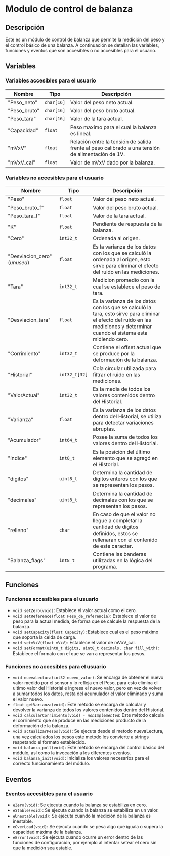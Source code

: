 # Modulo de control de balanza

## Descripción
Este es un módulo de control de balanza que permite la medición del peso y el control básico de una balanza. A continuación se detallan las variables, funciones y eventos que son accesibles o no accesibles para el usuario.

## Variables

### Variables accesibles para el usuario

Nombre | Tipo | Descripción
-------|------|-------------
"Peso_neto" | `char[16]` | Valor del peso neto actual.
"Peso_bruto" | `char[16]` | Valor del peso bruto actual.
"Peso_tara" | `char[16]` | Valor de la tara actual.
"Capacidad" | `float` | Peso maximo para el cual la balanza es lineal.
"mVxV" | `float` | Relación entre la tensión de salida frente al peso calibrado a una tensión de alimentación de 1V.
"mVxV_cal" | `float` | Valor de mVxV dado por la balanza.

### Variables no accesibles para el usuario

Nombre | Tipo | Descripción
-------|------|-------------
"Peso" | `float` | Valor del peso neto actual.
"Peso_bruto_f" | `float` | Valor del peso bruto actual.
"Peso_tara_f" | `float` | Valor de la tara actual.
"K" | `float` | Pendiente de respuesta de la balanza.
"Cero" | `int32_t` | Ordenada al origen.
"Desviacion_cero" (*unused*) | `float` | Es la varianza de los datos con los que se calculó la ordenada al origen, esto sirve para eliminar el efecto del ruido en las mediciones.
"Tara" | `int32_t` | Medicion promedio con la cual se establece el peso de tara.
"Desviacion_tara" | `float` | Es la varianza de los datos con los que se calculó la tara, esto sirve para eliminar el efecto del ruido en las mediciones y determinar cuando el sistema esta midiendo cero.
"Corrimiento" | `int32_t` | Contiene el offset actual que se produce por la deformación de la balanza.
"Historial" | `int32_t[32]` | Cola circular utilizada para filtrar el ruido en las mediciones. 
"ValorActual" | `int32_t` | Es la media de todos los valores contenidos dentro del Historial.
"Varianza" | `float` | Es la varianza de los datos dentro del Historial, se utiliza para detectar variaciones abruptas.
"Acumulador" | `int64_t` | Posee la suma de todos los valores dentro del Historial.
"Indice" | `int8_t` | Es la posición del último elemento que se agregó en el Historial.
"digitos" | `uint8_t` | Determina la cantidad de digitos enteros con los que se representan los pesos.
"decimales" | `uint8_t` | Determina la cantidad de decimales con los que se representan los pesos.
"relleno" | `char` | En caso de que el valor no llegue a completar la cantidad de digitos definidos, estos se rellenaran con el contenido de este caracter.
"Balanza_flags" | `int8_t` | Contiene las banderas utilizadas en la lógica del programa.

## Funciones

### Funciones accesibles para el usuario

- `void setZero(void)`: Establece el valor actual como el cero.
- `void setReference(float Peso_de_referencia)`: Establece el valor de peso para la actual medida, de forma que se calcule la respuesta de la balanza.
- `void setCapacity(float Capacity)`: Establece cual es el peso máximo que soporta la celda de carga.
- `void setmVxV(float mVxV)`: Establece el valor de mVxV_cal.
- `void setFormat(uint8_t digits, uint8_t decimals, char fill_with)`: Establece el formato con el que se van a representar los pesos.
  
### Funciones no accesibles para el usuario
 
- `void nuevaLectura(int32 nuevo_valor)`: Se encarga de obtener el nuevo valor medido por el sensor y lo refleja en el Peso, para esto elimina el ultimo valor del Historial e ingresa el nuevo valor, pero en vez de volver a sumar todos los datos, resta del acumulador el valor eliminado y suma el valor nuevo.
- `float getVarianza(void)`: Este método se encarga de calcular y devolver la varianza de todos los valores contenidos dentro del Historial.
- `void calcularCorrimiento(void) - `*`nonImplemented`*: Este método calcula el corrimiento que se produce en las mediciones producto de la deformación de la balanza.
- `void actualizarPesos(void)`: Se ejecuta desde el metodo nuevaLectura, una vez calculados los pesos este metodo los convierte a strings respetando el formato establecido.
- `void balanza_poll(void)`: Este método se encarga del control básico del módulo, así como la invocación a los diferentes eventos.
- `void balanza_init(void)`: Inicializa los valores necesarios para el correcto funcionamiento del módulo.

## Eventos

### Eventos accesibles para el usuario

- `eZero(void)`: Se ejecuta cuando la balanza se estabiliza en cero.
- `eStable(void)`: Se ejecuta cuando la balanza se estabiliza en un valor.
- `eUnestable(void)`: Se ejecuta cuando la medición de la balanza es inestable.
- `eOverLoad(void)`: Se ejecuta cuando se pesa algo que iguala o supera la capacidad máxima de la balanza.
- `eError(void)`: Se ejecuta cuando ocurre un error dentro de las funciones de configuración, por ejemplo al intentar setear el cero sin que la medición sea estable.
